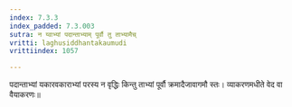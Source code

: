 ```yaml
---
index: 7.3.3
index_padded: 7.3.003
sutra: न य्वाभ्यां पदान्ताभ्याम् पूर्वौ तु ताभ्यामैच्
vritti: laghusiddhantakaumudi
vrittiindex: 1057

---
```

पदान्ताभ्यां यकारवकाराभ्यां परस्य न वृद्धिः किन्तु ताभ्यां पूर्वौ क्रमादैजावागमौ स्तः। व्याकरणमधीते वेद वा वैयाकरणः॥